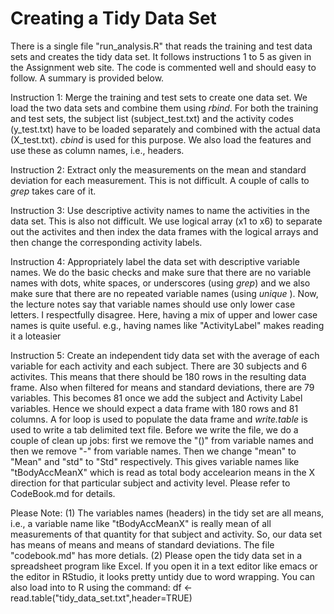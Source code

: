 Creating a Tidy Data Set
========================

There is a single file "run_analysis.R" that reads the training and test data sets and creates the tidy data set. It follows instructions 1 to 5 as given in the Assignment web site. The code is commented well and should easy to follow. A summary is provided below.

Instruction 1: Merge the training and test sets to create one data set.
We load the two data sets and combine them using *rbind*. For both the training and test sets, the subject list (subject_test.txt) and the activity codes (y_test.txt) have to be loaded separately and combined with the actual data (X_test.txt). *cbind* is used for this purpose. We also load the features and use these as column names, i.e., headers.

Instruction 2: Extract only the measurements on the mean and standard deviation for each measurement.
This is not difficult. A couple of calls to *grep* takes care of it.

Instruction 3: Use descriptive activity names to name the activities in the data set.
This is also not difficult. We use logical array (x1 to x6) to separate out the activites and then index the data frames with the logical arrays and then change the corresponding activity labels.

Instruction 4: Appropriately label the data set with descriptive variable names.
We do the basic checks and make sure that there are no variable names with dots, white spaces, or underscores (using *grep*) and we also make sure that there are no repeated variable names (using *unique* ). Now, the lecture notes say that variable names should use only lower case letters. I respectfully disagree. Here, having a mix of upper and lower case names is quite useful. e.g., having names like "ActivityLabel" makes reading it a loteasier

Instruction 5: Create an independent tidy data set with the average of each variable for each activity and each subject.
There are 30 subjects and 6 activites. This means that there should be 180 rows in the resulting data frame. Also when filtered for means and standard deviations, there are 79 variables. This becomes 81 once we add the subject and Activity Label variables. Hence we should expect a data frame with 180 rows and 81 columns. A for loop is used to populate the data frame and *write.table* is used to write a tab delimited text file. Before we write the file, we do a couple of clean up jobs: first we remove the "()" from variable names and then we remove "-" from variable names. Then we change "mean" to "Mean" and "std" to "Std" respectively. This gives variable names like "tBodyAccMeanX" which is read as total body accelearion means in the X direction for that particular subject and activity level. Please refer to CodeBook.md for details. 

Please Note:
(1) The variables names (headers) in the tidy set are all means, i.e., a variable name like "tBodyAccMeanX" is really mean of all measurements of that quantity for that subject and activity. So, our data set has means of means and means of standard deviations. The file "codebook.md" has more detials.
(2) Please open the tidy data set in a spreadsheet program like Excel. If you open it in a text editor like emacs or the editor in RStudio, it looks pretty untidy due to word wrapping. You can also load into to R using the command:
df <- read.table("tidy_data_set.txt",header=TRUE)




